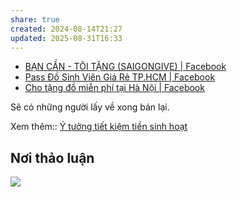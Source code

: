 ```yaml
---
share: true
created: 2024-08-14T21:27
updated: 2025-08-31T16:33
---
```

- [BẠN CẦN - TÔI TẶNG (SAIGONGIVE) | Facebook](https://www.facebook.com/groups/362234617663903)
- [Pass Đồ Sinh Viên Giá Rẻ TP.HCM \| Facebook](https://www.facebook.com/groups/457345977993363)
- [Cho tặng đồ miễn phí tại Hà Nội \| Facebook](https://www.facebook.com/groups/204728197758128/)

Sẽ có những người lấy về xong bán lại.

Xem thêm:: [Ý tưởng tiết kiệm tiền sinh hoạt](../S%E1%BB%91ng%20v%E1%BB%ABa%20%C4%91%E1%BB%A7,%20b%E1%BB%81n%20v%E1%BB%AFng,%20ti%E1%BA%BFt%20ki%E1%BB%87m/%C3%9D%20t%C6%B0%E1%BB%9Fng%20ti%E1%BA%BFt%20ki%E1%BB%87m%20ti%E1%BB%81n%20sinh%20ho%E1%BA%A1t.md)

## Nơi thảo luận
[![](https://i.imgur.com/956NcmT.png)](https://discord.com/channels/898550123007709204/1257889099436523652)
